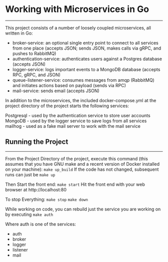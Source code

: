 # Working with Microservices in Go
----
This project consists of a number of loosely coupled microservices, all written in Go:
- broker-service: an optional single entry point to connect to all services from one place (accepts JSON; sends JSON, makes calls via gRPC, and pushes to RabbitMQ)
- authentication-service: authenticates users against a Postgres database (accepts JSON)
- logger-service: logs important events to a MongoDB database (accepts RPC, gRPC, and JSON)
- queue-listener-service: consumes messages from amqp (RabbitMQ) and initiates actions based on payload (sends via RPC)
- mail-service: sends email (accepts JSON)

In addition to the microservices, the included docker-compose.yml at the project directory of the project starts the following services:

Postgresql - used by the authentication service to store user accounts
MongoDB - used by the logger service to save logs from all services
mailhog - used as a fake mail server to work with the mail service

## Running the Project
----
From the Project Directory of the project, execute this command (this assumes that you have GNU make and a recent version of Docker installed on your machine):
`make up_build`
If the code has not changed, subsequent runs can just be `make up`

Then Start the front end:
`make start`
Hit the front end with your web browser at http://localhost:80

To stop Everything:
`make stop`
`make down`

While working on code, you can rebuild just the service you are working on by executing
`make auth`

Where auth is one of the services:
- auth
- broker
- logger
- listener
- mail
